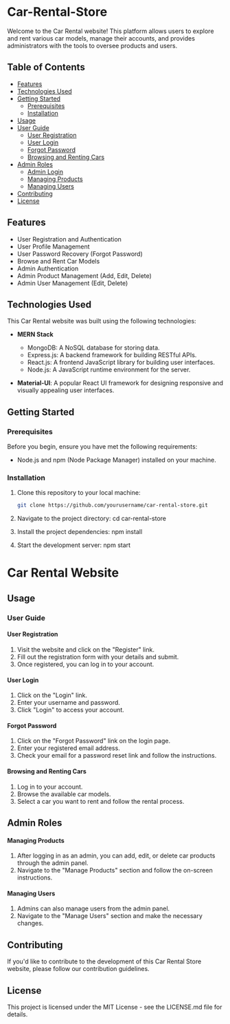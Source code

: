 # Car-Rental-Store

Welcome to the Car Rental website! This platform allows users to explore and rent various car models, manage their accounts, and provides administrators with the tools to oversee products and users.

## Table of Contents

- [Features](#features)
- [Technologies Used](#technologies-used)
- [Getting Started](#getting-started)
  - [Prerequisites](#prerequisites)
  - [Installation](#installation)
- [Usage](#usage)
- [User Guide](#user-guide)
  - [User Registration](#user-registration)
  - [User Login](#user-login)
  - [Forgot Password](#forgot-password)
  - [Browsing and Renting Cars](#browsing-and-renting-cars)
- [Admin Roles](#admin-roles)
  - [Admin Login](#admin-login)
  - [Managing Products](#managing-products)
  - [Managing Users](#managing-users)
- [Contributing](#contributing)
- [License](#license)

## Features

- User Registration and Authentication
- User Profile Management
- User Password Recovery (Forgot Password)
- Browse and Rent Car Models
- Admin Authentication
- Admin Product Management (Add, Edit, Delete)
- Admin User Management (Edit, Delete)

## Technologies Used

This Car Rental website was built using the following technologies:

- **MERN Stack**
  - MongoDB: A NoSQL database for storing data.
  - Express.js: A backend framework for building RESTful APIs.
  - React.js: A frontend JavaScript library for building user interfaces.
  - Node.js: A JavaScript runtime environment for the server.

- **Material-UI**: A popular React UI framework for designing responsive and visually appealing user interfaces.

## Getting Started

### Prerequisites

Before you begin, ensure you have met the following requirements:

- Node.js and npm (Node Package Manager) installed on your machine.

### Installation

1. Clone this repository to your local machine:

   ```bash
   git clone https://github.com/yourusername/car-rental-store.git
2. Navigate to the project directory:
       cd car-rental-store
3. Install the project dependencies:
     npm install
4. Start the development server:
     npm start

# Car Rental Website

## Usage

### User Guide

#### User Registration

1. Visit the website and click on the "Register" link.
2. Fill out the registration form with your details and submit.
3. Once registered, you can log in to your account.

#### User Login

1. Click on the "Login" link.
2. Enter your username and password.
3. Click "Login" to access your account.

#### Forgot Password

1. Click on the "Forgot Password" link on the login page.
2. Enter your registered email address.
3. Check your email for a password reset link and follow the instructions.

#### Browsing and Renting Cars

1. Log in to your account.
2. Browse the available car models.
3. Select a car you want to rent and follow the rental process.


## Admin Roles

#### Managing Products

1. After logging in as an admin, you can add, edit, or delete car products through the admin panel.
2. Navigate to the "Manage Products" section and follow the on-screen instructions.

#### Managing Users

1. Admins can also manage users from the admin panel.
2. Navigate to the "Manage Users" section and make the necessary changes.

## Contributing

If you'd like to contribute to the development of this Car Rental Store website, please follow our contribution guidelines.

## License

This project is licensed under the MIT License - see the LICENSE.md file for details.
